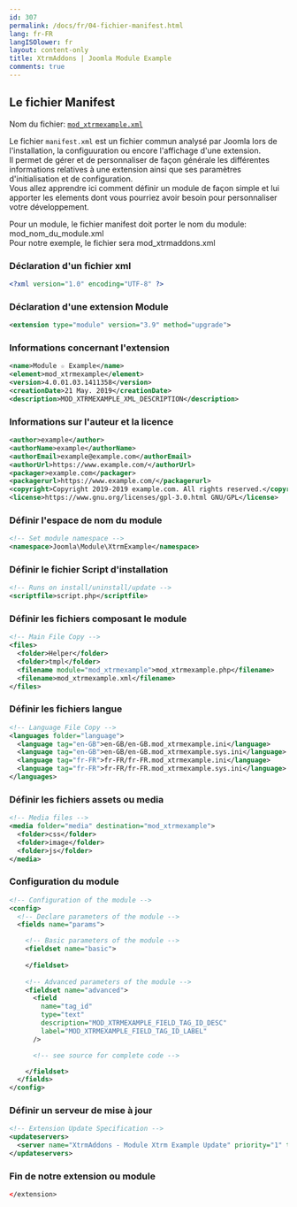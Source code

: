```yaml
---
id: 307
permalink: /docs/fr/04-fichier-manifest.html
lang: fr-FR
langISOlower: fr
layout: content-only
title: XtrmAddons | Joomla Module Example
comments: true
---
```


## Le fichier Manifest

<p>
  Nom du fichier: <a href="https://github.com/shim-sao/joomla-00021-mod_xtrmexample/blob/master/dist/mod_xtrmexample.xml" target="_blank"><code><span class="nc">mod_xtrmexample.xml</span></code></a>
</p>

<p class="text-justify">
  Le fichier <code>manifest.xml</code> est un fichier commun analysé par Joomla lors de l'installation, la configuuration ou encore l'affichage d'une extension.<br />
  Il permet de gérer et de personnaliser de façon générale les différentes informations relatives à une extension ainsi que ses paramètres d'initialisation et de configuration.<br />
  Vous allez apprendre ici comment définir un module de façon simple et lui apporter les elements dont vous pourriez avoir besoin pour personnaliser votre développement.
</p>

<p class="text-justify alert alert-info">
  Pour un module, le fichier manifest doit porter le nom du module: mod_nom_du_module.xml<br />
  Pour notre exemple, le fichier sera mod_xtrmaddons.xml
</p>

### Déclaration d'un fichier xml

```xml
<?xml version="1.0" encoding="UTF-8" ?>
```

### Déclaration d'une extension Module

```xml
<extension type="module" version="3.9" method="upgrade">
```

### Informations concernant l'extension

```xml
<name>Module ☆ Example</name>
<element>mod_xtrmexample</element>
<version>4.0.01.03.1411358</version>
<creationDate>21 May. 2019</creationDate>
<description>MOD_XTRMEXAMPLE_XML_DESCRIPTION</description>
```

### Informations sur l'auteur et la licence

```xml
<author>example</author>
<authorName>example</authorName>
<authorEmail>example@example.com</authorEmail>
<authorUrl>https://www.example.com/</authorUrl>
<packager>example.com</packager>
<packagerurl>https://www.example.com/</packagerurl>
<copyright>Copyright 2019-2019 example.com. All rights reserved.</copyright>
<license>https://www.gnu.org/licenses/gpl-3.0.html GNU/GPL</license>
```

### Définir l'espace de nom du module

```xml
<!-- Set module namespace -->
<namespace>Joomla\Module\XtrmExample</namespace>
```

### Définir le fichier Script d'installation

```xml
<!-- Runs on install/uninstall/update -->
<scriptfile>script.php</scriptfile>
```

### Définir les fichiers composant le module

```xml
<!-- Main File Copy -->
<files>
  <folder>Helper</folder>
  <folder>tmpl</folder>
  <filename module="mod_xtrmexample">mod_xtrmexample.php</filename>
  <filename>mod_xtrmexample.xml</filename>
</files>
```

### Définir les fichiers langue

```xml
<!-- Language File Copy -->
<languages folder="language">
  <language tag="en-GB">en-GB/en-GB.mod_xtrmexample.ini</language>
  <language tag="en-GB">en-GB/en-GB.mod_xtrmexample.sys.ini</language>
  <language tag="fr-FR">fr-FR/fr-FR.mod_xtrmexample.ini</language>
  <language tag="fr-FR">fr-FR/fr-FR.mod_xtrmexample.sys.ini</language>
</languages>
```

### Définir les fichiers assets ou media

```xml
<!-- Media files -->
<media folder="media" destination="mod_xtrmexample">
  <folder>css</folder>
  <folder>image</folder>
  <folder>js</folder>
</media>
```

### Configuration du module

```xml
<!-- Configuration of the module -->
<config>
  <!-- Declare parameters of the module -->
  <fields name="params">

    <!-- Basic parameters of the module -->
    <fieldset name="basic">
      
    </fieldset>
    
    <!-- Advanced parameters of the module -->
    <fieldset name="advanced">
      <field
        name="tag_id"
        type="text"
        description="MOD_XTRMEXAMPLE_FIELD_TAG_ID_DESC"
        label="MOD_XTRMEXAMPLE_FIELD_TAG_ID_LABEL"
      />

      <!-- see source for complete code -->

    </fieldset>
  </fields>
</config>
```

### Définir un serveur de mise à jour

```xml
<!-- Extension Update Specification -->
<updateservers>
  <server name="XtrmAddons - Module Xtrm Example Update" priority="1" type="extension">https://github.joomla.mod-xtrmexample.xtrmaddons.com/download/release/update-4.0.xml</server>
</updateservers>

```

### Fin de notre extension ou module

```xml
</extension>
```